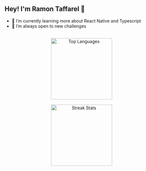 ## Hey! I'm Ramon Taffarel 👋

- 🌱 I’m currently learning more about React Native and Typescript
- 🔭 I’m always open to new challenges
<br>
<div align="center">
  <img height="200em" src="https://github-readme-stats.vercel.app/api/top-langs/?username=Ramontaffa&layout=compact&langs_count=16&theme=nightowl" alt="Top Languages"/>
</div>
<br>
<div align="center">
  <img height="200em" src="https://github-readme-streak-stats-salesp07.vercel.app/?user=Ramontaffa&count_private=false&theme=nightowl&border_radius=10" alt="Streak Stats"/>
</div>
